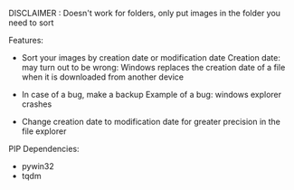 
DISCLAIMER : Doesn't work for folders, only put images in the folder you need to sort

Features:
- Sort your images by creation date or modification date
Creation date: may turn out to be wrong: Windows replaces the creation date of a file when it is downloaded from another device

- In case of a bug, make a backup
Example of a bug: windows explorer crashes

- Change creation date to modification date for greater precision in the file explorer

PIP Dependencies:
- pywin32
- tqdm
